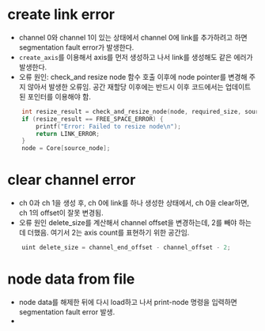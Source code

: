 # create link error
- channel 0와 channel 1이 있는 상태에서 channel 0에 link를 추가하려고 하면 segmentation fault error가 발생한다. 
- `create_axis`를 이용해서 axis를 먼저 생성하고 나서 link를 생성해도 같은 에러가 발생한다. 
- 오류 원인: check_and resize node 함수 호출 이후에 node pointer를 변경해 주지 않아서 발생한 오류임. 공간 재할당 이후에는 반드시 이후 코드에서는 업데이트된 포인터를 이용해야 함.
```c
    int resize_result = check_and_resize_node(node, required_size, source_node);
    if (resize_result == FREE_SPACE_ERROR) {
        printf("Error: Failed to resize node\n");
        return LINK_ERROR;
    }
    node = Core[source_node];
```

# clear channel error
- ch 0과 ch 1을 생성 후, ch 0에 link를 하나 생성한 상태에서, ch 0을 clear하면, ch 1의 offset이 잘못 변경됨.
- 오류 원인 delete_size를 계산해서 channel offset을 변경하는데, 2를 빼야 하는데 더했음. 여기서 2는 axis count를 표현하기 위한 공간임.
```c
    uint delete_size = channel_end_offset - channel_offset - 2;
```
# node data from file
- node data를 해제한 뒤에 다시 load하고 나서 print-node 명령을 입력하면 segmentation fault error 발생.
- 